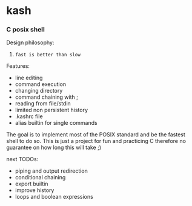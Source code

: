 # kash
### C posix shell

Design philosophy:

1. `fast is better than slow`


Features:

+ line editing
+ command execution
+ changing directory
+ command chaining with ;
+ reading from file/stdin
+ limited non persistent history
+ .kashrc file
+ alias builtin for single commands


The goal is to implement most of the POSIX standard and be the fastest shell to
do so. This is just a project for fun and practicing C therefore no guarantee on 
how long this will take ;)

next TODOs:

+ piping and output redirection
+ conditional chaining
+ export builtin
+ improve history
+ loops and boolean expressions
